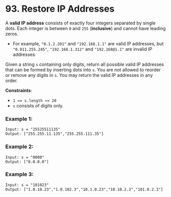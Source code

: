 # 93. Restore IP Addresses

A **valid IP address** consists of exactly four integers separated by single dots. Each integer is between `0` and `255` (**inclusive**) and cannot have leading zeros.

- For example, `"0.1.2.201"` and `"192.168.1.1"` are valid IP addresses, but `"0.011.255.245"`, `"192.168.1.312"` and `"192.168@1.1"` are invalid IP addresses.

Given a string `s` containing only digits, return all possible valid IP addresses that can be formed by inserting dots into `s`. You are not allowed to reorder or remove any digits in `s`. You may return the valid IP addresses in any order.

**Constraints**:
- `1 <= s.length <= 20`
- `s` consists of digits only.

### Example 1:
```
Input: s = "25525511135"
Output: ["255.255.11.135","255.255.111.35"]
```

### Example 2:
```
Input: s = "0000"
Output: ["0.0.0.0"]
```

### Example 3:
```
Input: s = "101023"
Output: ["1.0.10.23","1.0.102.3","10.1.0.23","10.10.2.3","101.0.2.3"]
```
